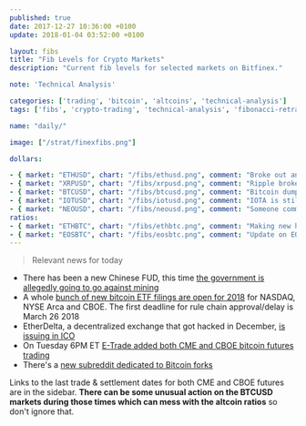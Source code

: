```yaml
---
published: true
date: 2017-12-27 10:36:00 +0100
update: 2018-01-04 03:52:00 +0100

layout: fibs
title: "Fib Levels for Crypto Markets"
description: "Current fib levels for selected markets on Bitfinex."

note: 'Technical Analysis'

categories: ['trading', 'bitcoin', 'altcoins', 'technical-analysis']
tags: ['fibs', 'crypto-trading', 'technical-analysis', 'fibonacci-retracement']

name: "daily/"

image: ["/strat/finexfibs.png"]

dollars:

- { market: "ETHUSD", chart: "/fibs/ethusd.png", comment: "Broke out and trading above $900. Next fib stop is at $1091." }
- { market: "XRPUSD", chart: "/fibs/xrpusd.png", comment: "Ripple broke up above the next fib resistance. It should now consolidate a bit." }
- { market: "BTCUSD", chart: "/fibs/btcusd.png", comment: "Bitcoin dumped on the news about China a bit, and has just about recovered. The market is not at its strongest and currently sitting under plenty of resistance (and under the MA in the center of the bbands on 1D)." }
- { market: "IOTUSD", chart: "/fibs/iotusd.png", comment: "IOTA is still waking up, so far holding the positive trend. The moving average (bbands middle band) is curving up on the daily which is bullish, the consolidation phase should be soon over. It is also the place where some bots detect the curving and start going long before everybody else does on a confirmation so this is an ideal place for some FOMO pump and then some stop-hunt." }
- { market: "NEOUSD", chart: "/fibs/neousd.png", comment: "Someone commented I should add NEO, here it is. So, NEO has broken ATH resistance and retraced to confirm it - very bullish. The next fib is roughly at $116 however the market surged too fast. These coins will have this 'joint action' together with ETH and perhaps EOS for some time, maybe for the all of 2018 - the action is based on similarity of attributes of those coins: The value propositions are similar but there are no clear signs as to which one is the actual leader. Technically, it is usually a good place for a bit of sideways when the daily comes over the outer bband (stdev 3)." }
ratios:
- { market: "ETHBTC", chart: "/fibs/ethbtc.png", comment: "Making new highs, trend is positive. Next stops for some consolidation are (roughly) 0.07, 0.08 and 0.09." }
- { market: "EOSBTC", chart: "/fibs/eosbtc.png", comment: "Update on EOS - the trend of the BTC ratio is still positive but still not out of the woods: that resistance hasn't been broken." }
---
```



> Relevant news for today

* There has been a new Chinese FUD, this time [the government is allegedly going to go against mining](https://mp.weixin.qq.com/s?__biz=MzIyNDk1NzU4OA==&mid=2247484848&idx=1&sn=4c3d3d84d55db52a5f7fac9d07fdc7bb&chksm=e806404bdf71c95d1e50b0fc6e6edcb9acd0f97954e57de85767f3849e94acecc09f071fa411&mpshare=1&scene=1&srcid=0103SSs3kybK46Vy7LeHkaVo&pass_ticket=m6yUJZX%2Bzl5W6cfbT5IgyAmlnqN%2B%2BzJnAnqd2ve8UmDrnGno9BkBLrHcNlXw09c5#rd)
* A whole [bunch of new bitcoin ETF filings are open for 2018](https://www.reddit.com/r/BitcoinMarkets/comments/7ns3xw/daily_discussion_wednesday_january_03_2018/ds4axr4/) for NASDAQ, NYSE Arca and CBOE. The first deadline for rule chain approval/delay is March 26 2018
* EtherDelta, a decentralized exchange that got hacked in December, [is issuing in ICO](https://medium.com/@terryliu_71238/in-order-to-protect-etherdelta-users-and-investors-benefit-we-have-decided-that-during-the-bd33464dbca0)
* On Tuesday 6PM ET [E-Trade added both CME and CBOE bitcoin futures trading](https://us.etrade.com/what-we-offer/investment-choices/futures#tab2_8)
* There's a [new subreddit dedicated to Bitcoin forks](https://www.reddit.com/r/BitcoinScamCoins/)


Links to the last trade & settlement dates for both CME and CBOE futures are in the sidebar. **There can be some unusual action on the BTCUSD markets during those times which can mess with the altcoin ratios** so don't ignore that.
